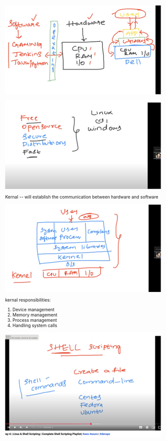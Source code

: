![alt text](image-14.png)

![alt text](image-15.png)


Kernal -- will establish the communication between hardware and software

![alt text](image-16.png)

kernal responsibilities:
1) Device management
2) Memory management
3) Process management
4) Handling system calls

![alt text](image-17.png)